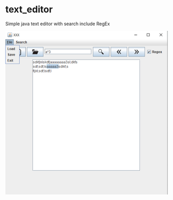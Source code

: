 # text_editor
Simple java text editor with search include RegEx

![Program](https://github.com/stamacake/text_editor/blob/master/text_editor.png)
